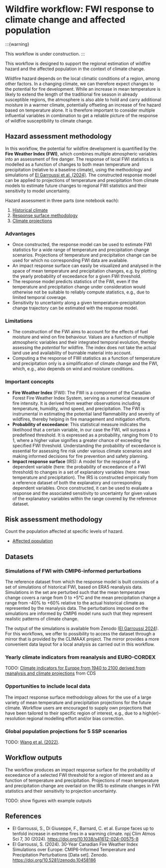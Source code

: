 # Wildfire workflow: FWI response to climate change and affected population

:::{warning}

This workflow is under construction.
:::


This workflow is designed to support the regional estimation of wildfire hazard and the affected population in the context of climate change.

Wildfire hazard depends on the local climatic conditions of a region, among other factors.
In a changing climate, we can therefore expect changes to the potential for fire development.
While an increase in mean temperature is likely to extend the length of the traditional fire season in already susceptible regions, the atmosphere is also able to hold and carry additional moisture in a warmer climate, potentially offseting an increase of fire hazard based on temperature alone.
It is therefore important to consider multiple influential variables in combination to get a reliable picture of the response of wildfire susceptibility to climate change.


## Hazard assessment methodology

In this workflow, the potential for wildfire development is quantified by the **Fire Weather Index (FWI)**, which combines multiple atmospheric variables into an assessment of fire danger.
The response of local FWI statistics is modelled as a function of changes to both mean temperature and precipitation (relative to a baseline climate), using the methodology and simulations of [El Garroussi et al. (2024)](https://doi.org/10.1038/s41612-024-00575-8).
The constructed response model can be applied to projections of temperature and precipitation from climate models to estimate future changes to regional FWI statistics and their sensitivity to model uncertainty.

Hazard assessment in three parts (one notebook each):

1. [Historical climate](hazard_assessment_historical.ipynb)
2. [Response surface methodology](hazard_assessment_response.ipynb)
3. [Climate projections](hazard_assessment_projections.ipynb)


### Advantages

- Once constructed, the response model can be used to estimate FWI statistics for a wide range of temperature and precipitation change scenarios.
  Projections of temperature and precipitation change can be used for which no corresponding FWI data are available.
- An impact response surface can easily be visualized and analysed in the space of mean temperature and precipitation changes, e.g. by plotting the yearly probability of exceedance for a given FWI threshold.
- The response model predicts statistics of the FWI, even if the temperature and precipitation change under consideration would otherwise not be suitable to reliably compute statistics, e.g., due to limited temporal coverage.
- Sensitivity to uncertainty along a given temperature-precipitation change trajectory can be estimated with the response model.

### Limitations

- The construction of the FWI aims to account for the effects of fuel moisture and wind on fire behaviour.
  Values are a function of multiple atmospheric variables and their integrated temporal evolution, thereby assessing the *potential* for wildfire.
  The index does not take the actual land use and availability of burnable material into account.
- Computing a the response of FWI statistics as a function of temperature and precipitation only is a simplification of climate change and the FWI, which, e.g., also depends on wind and moisture conditions.


### Important concepts

- **Fire Weather Index** (FWI):
  The FWI is a component of the Canadian Forest Fire Weather Index System, serving as a numerical measure of fire intensity.
  It is derived from weather observations including temperature, humidity, wind speed, and precipitation.
  The FWI is instrumental in estimating the potential land flammability and severity of wildfires, thereby helping in fire management and mitigation efforts.
- **Probability of exceedance**:
  This statistical measure indicates the likelihood that a certain variable, in our case the FWI, will surpass a predefined threshold.
  It is expressed as a probability, ranging from 0 to 1, where a higher value signifies a greater chance of exceeding the specified FWI threshold.
  Understanding the probability of exceedance is essential for assessing fire risk under various climate scenarios and making informed decisions for fire prevention and safety planning.
- **Impact response surface** (IRS):
  A model for the response of a dependent variable (here: the probability of exceedance of a FWI threshold) to changes in a set of explanatory variables (here: mean temperature and precipitation).
  The IRS is constructed empirically from a reference dataset of both the explanatory and corresponding dependent variables.
  Once constructed, it can be used to evaluate a response and the associated sensitivity to uncertainty for given values of the explanatory variables within the range covered by the reference dataset.


## Risk assessment methodology

Count the population affected at specific levels of hazard.

- [Affected population](risk_assessment_population.ipynb)


## Datasets

### Simulations of FWI with CMIP6-informed perturbations

The reference dataset from which the response model is built consists of a set of simulations of historical FWI, based on ERA5 reanalysis data.
Simulations in the set are perturbed such that the mean temperature change covers a range from 0 to +5°C and the mean precipitation change a range from -40% to +60% relative to the actual historical climate as represented by the reanalysis data.
The perturbations imposed on the simulations are informed by CMIP6 model runs such that they represent realistic patterns of climate change.

The output of the simulations is available from Zenodo ([El Garroussi 2024](https://doi.org/10.5281/zenodo.10458186)).
For this workflows, we offer to possibility to access the dataset through a mirror that is provided by the CLIMAAX project.
The mirror provides a more convenient data layout for a local analysis as carried out in this workflow.

### Yearly climate indicators from reanalysis and EURO-CORDEX

TODO: [Climate indicators for Europe from 1940 to 2100 derived from reanalysis and climate projections](https://cds.climate.copernicus.eu/datasets/sis-ecde-climate-indicators?tab=overview) from CDS


### Opportunities to include local data

The impact response surface methodology allows for the use of a large variety of mean temperature and precipitation projections for the future climate.
Workflow users are encouraged to supply own projections that have been tailored to their specific region of interest, e.g., due to a high(er)-resolution regional modelling effort and/or bias correction.

### Global population projections for 5 SSP scenarios

TODO: [Wang et al. (2022)](https://doi.org/10.6084/m9.figshare.19608594.v3).


## Workflow outputs

The workflow produces an impact response surface for the probability of exceedance of a selected FWI threshold for a region of interest and as a function of temperature and precipitation.
Projections of mean temperature and precipitation change are overlaid on the IRS to estimate changes in FWI statistics and their sensitivity to projection uncertainty.

TODO: show figures with example outputs


## References

- El Garroussi, S., Di Giuseppe, F., Barnard, C. et al. Europe faces up to tenfold increase in extreme fires in a warming climate. npj Clim Atmos Sci 7, 30 (2024). https://doi.org/10.1038/s41612-024-00575-8
- El Garroussi, S. (2024). 30-Year Canadian Fire Weather Index Simulations over Europe: CMIP6-Informed Temperature and Precipitation Perturbations [Data set]. Zenodo. https://doi.org/10.5281/zenodo.10458186
